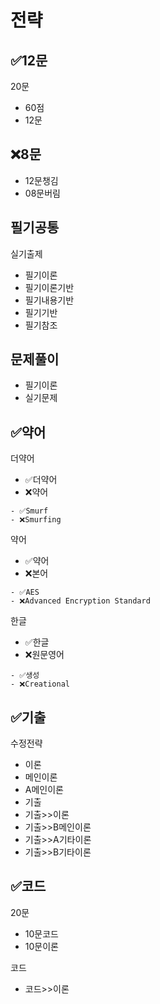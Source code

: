 # 전략
## ✅12문
20문
- 60점
- 12문

## ❌8문
- 12문챙김
- 08문버림


## 필기공통
실기출제
- 필기이론
- 필기이론기반
- 필기내용기반
- 필기기반
- 필기참조

## 문제풀이
- 필기이론
- 실기문제

## ✅약어
더약어
- ✅더약어
- ❌약어
```
- ✅Smurf
- ❌Smurfing
```

약어
- ✅약어
- ❌본어
```
- ✅AES
- ❌Advanced Encryption Standard
```

한글
- ✅한글
- ❌원문영어
```
- ✅생성
- ❌Creational
```



## ✅기출
수정전략
- 이론
- 메인이론
- A메인이론
- 기출
- 기출>>이론
- 기출>>B메인이론
- 기출>>A기타이론
- 기출>>B기타이론

## ✅코드
20문
- 10문코드
- 10문이론

코드
- 코드>>이론